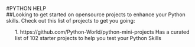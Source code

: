 #PYTHON HELP<br>
##Looking to get started on opensource projects to enhance your Python skills. Check out this list of projects to get you going:<br>
<ol> 1. https://github.com/Python-World/python-mini-projects Has a curated list of 102 starter projects to help you test your Python Skills </ol>
